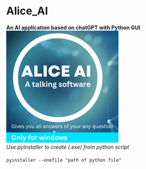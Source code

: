 # Alice_AI
<b>An AI application based on chatGPT with Python GUI</b>
<br>
  <img src="https://github.com/Yash12007/Max/blob/main/Alice%20AI.png" width="300px" height="300px">
</br>
<i>Use pyinstaller to create (.exe) from python script</i>
<br></br>
<code>pyinstaller --onefile "path of python file"</code>
